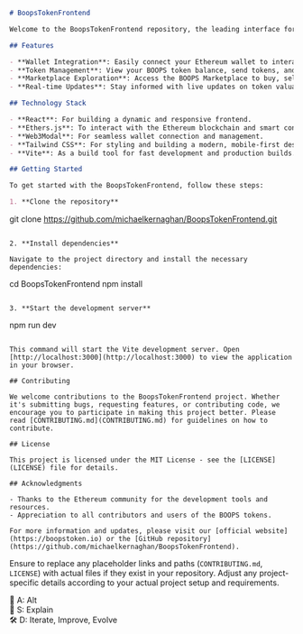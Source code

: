 ```markdown
# BoopsTokenFrontend

Welcome to the BoopsTokenFrontend repository, the leading interface for interacting with BOOPS tokens on the Ethereum blockchain. This project aims to provide users with a seamless and intuitive experience for managing their BOOPS tokens, exploring token dynamics, and participating in the BOOPS token ecosystem.

## Features

- **Wallet Integration**: Easily connect your Ethereum wallet to interact with the BOOPS tokens.
- **Token Management**: View your BOOPS token balance, send tokens, and receive tokens directly through the interface.
- **Marketplace Exploration**: Access the BOOPS Marketplace to buy, sell, or trade tokens with other participants.
- **Real-time Updates**: Stay informed with live updates on token valuation, transaction history, and market trends.

## Technology Stack

- **React**: For building a dynamic and responsive frontend.
- **Ethers.js**: To interact with the Ethereum blockchain and smart contracts.
- **Web3Modal**: For seamless wallet connection and management.
- **Tailwind CSS**: For styling and building a modern, mobile-first design.
- **Vite**: As a build tool for fast development and production builds.

## Getting Started

To get started with the BoopsTokenFrontend, follow these steps:

1. **Clone the repository**

   ```
   git clone https://github.com/michaelkernaghan/BoopsTokenFrontend.git
   ```

2. **Install dependencies**

   Navigate to the project directory and install the necessary dependencies:

   ```
   cd BoopsTokenFrontend
   npm install
   ```

3. **Start the development server**

   ```
   npm run dev
   ```

   This command will start the Vite development server. Open [http://localhost:3000](http://localhost:3000) to view the application in your browser.

## Contributing

We welcome contributions to the BoopsTokenFrontend project. Whether it's submitting bugs, requesting features, or contributing code, we encourage you to participate in making this project better. Please read [CONTRIBUTING.md](CONTRIBUTING.md) for guidelines on how to contribute.

## License

This project is licensed under the MIT License - see the [LICENSE](LICENSE) file for details.

## Acknowledgments

- Thanks to the Ethereum community for the development tools and resources.
- Appreciation to all contributors and users of the BOOPS tokens.

For more information and updates, please visit our [official website](https://boopstoken.io) or the [GitHub repository](https://github.com/michaelkernaghan/BoopsTokenFrontend).
```

Ensure to replace any placeholder links and paths (`CONTRIBUTING.md`, `LICENSE`) with actual files if they exist in your repository. Adjust any project-specific details according to your actual project setup and requirements.

🔄 A: Alt  
💬 S: Explain  
🛠 D: Iterate, Improve, Evolve
